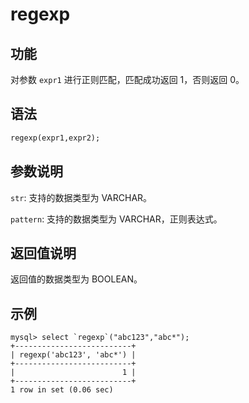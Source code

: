 # regexp

## 功能

对参数 `expr1` 进行正则匹配，匹配成功返回 1，否则返回 0。

## 语法

```Haskell
regexp(expr1,expr2);
```

## 参数说明

`str`: 支持的数据类型为 VARCHAR。

`pattern`: 支持的数据类型为 VARCHAR，正则表达式。

## 返回值说明

返回值的数据类型为 BOOLEAN。

## 示例

```Plain Text
mysql> select `regexp`("abc123","abc*");
+--------------------------+
| regexp('abc123', 'abc*') |
+--------------------------+
|                        1 |
+--------------------------+
1 row in set (0.06 sec)
```
